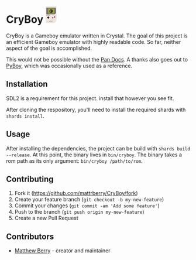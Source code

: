 # CryBoy ![CryBoy Graphic](README/gameboy.png)

CryBoy is a Gameboy emulator written in Crystal. The goal of this project is an efficient Gameboy emulator with highly readable code. So far, neither aspect of the goal is accomplished.

This would not be possible without the [Pan Docs](https://bgb.bircd.org/pandocs.htm). A thanks also goes out to [PyBoy](https://github.com/Baekalfen/PyBoy), which was occasionally used as a reference.

## Installation

SDL2 is a requirement for this project. install that however you see fit.

After cloning the respository, you'll need to install the required shards with `shards install`.

## Usage

After installing the dependencies, the project can be build with `shards build --release`. At this point, the binary lives in `bin/cryboy`. The binary takes a rom path as its only argument: `bin/cryboy /path/to/rom`.

## Contributing

1. Fork it (<https://github.com/mattrberry/CryBoy/fork>)
2. Create your feature branch (`git checkout -b my-new-feature`)
3. Commit your changes (`git commit -am 'Add some feature'`)
4. Push to the branch (`git push origin my-new-feature`)
5. Create a new Pull Request

## Contributors

- [Matthew Berry](https://github.com/mattrberry) - creator and maintainer
